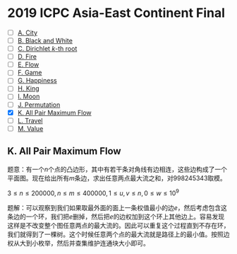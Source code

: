 # 2019 ICPC Asia-East Continent Final

+ [ ] [A. City](https://codeforces.com/gym/102471/problem/A)
+ [ ] [B. Black and White](https://codeforces.com/gym/102471/problem/B)
+ [ ] [C. Dirichlet $k$-th root](https://codeforces.com/gym/102471/problem/C)
+ [ ] [D. Fire](https://codeforces.com/gym/102471/problem/D)
+ [ ] [E. Flow](https://codeforces.com/gym/102471/problem/E)
+ [ ] [F. Game](https://codeforces.com/gym/102471/problem/F)
+ [ ] [G. Happiness](https://codeforces.com/gym/102471/problem/G)
+ [ ] [H. King](https://codeforces.com/gym/102471/problem/H)
+ [ ] [I. Moon](https://codeforces.com/gym/102471/problem/I)
+ [ ] [J. Permutation](https://codeforces.com/gym/102471/problem/J)
+ [x] [K. All Pair Maximum Flow](https://codeforces.com/gym/102471/problem/K)
+ [ ] [L. Travel](https://codeforces.com/gym/102471/problem/L)
+ [ ] [M. Value](https://codeforces.com/gym/102471/problem/M)

## K. All Pair Maximum Flow

题意：有一个$n$个点的凸边形，其中有若干条对角线有边相连，这些边构成了一个平面图。现在给出所有$m$条边，求出任意两点最大流之和，对$998245343$取模。

$3 \le n \le 200000, n \le m \le 400000, 1 \le u, v \le n, 0 \le w \le 10^9$

题解：可以观察到我们如果取最外面的面上一条权值最小的边$e$，然后考虑包含这条边的一个环，我们把$e$删掉，然后把$e$的边权加到这个环上其他边上。容易发现这样是不改变整个图任意两点的最大流的。因此可以重复这个过程直到不存在环，我们就得到了一棵树。这个时候任意两个点的最大流就是路径上的最小值。按照边权从大到小枚举，然后并查集维护连通块大小即可。